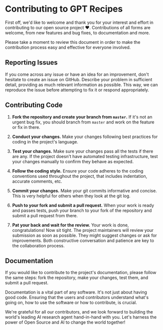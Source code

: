 # Contributing to GPT Recipes

First off, we'd like to welcome and thank you for your interest and effort in contributing to our open source project ❤️. Contributions of all forms are welcome, from new features and bug fixes, to documentation and more.

Please take a moment to review this document in order to make the contribution process easy and effective for everyone involved.

## Reporting Issues

If you come across any issue or have an idea for an improvement, don't hesitate to create an issue on GitHub. Describe your problem in sufficient detail, providing as much relevant information as possible. This way, we can reproduce the issue before attempting to fix it or respond appropriately.

## Contributing Code

1. **Fork the repository and create your branch from `master`.**
   If it's not an urgent bug fix, you should branch from `master` and work on the feature or fix in there.

2. **Conduct your changes.**
   Make your changes following best practices for coding in the project's language.

3. **Test your changes.**
   Make sure your changes pass all the tests if there are any. If the project doesn't have automated testing infrastructure, test your changes manually to confirm they behave as expected.

4. **Follow the coding style.**
   Ensure your code adheres to the coding conventions used throughout the project, that includes indentation, accurate comments, etc.

5. **Commit your changes.**
   Make your git commits informative and concise. This is very helpful for others when they look at the git log.

6. **Push to your fork and submit a pull request.**
   When your work is ready and passes tests, push your branch to your fork of the repository and submit a pull request from there.

7. **Pat your back and wait for the review.**
   Your work is done, congratulations! Now sit tight. The project maintainers will review your submission as soon as possible. They might suggest changes or ask for improvements. Both constructive conversation and patience are key to the collaboration process.

## Documentation

If you would like to contribute to the project's documentation, please follow the same steps: fork the repository, make your changes, test them, and submit a pull request.

Documentation is a vital part of any software. It's not just about having good code. Ensuring that the users and contributors understand what's going on, how to use the software or how to contribute, is crucial.

We're grateful for all our contributors, and we look forward to building the world's leading AI research agent hand-in-hand with you. Let's harness the power of Open Source and AI to change the world together!
